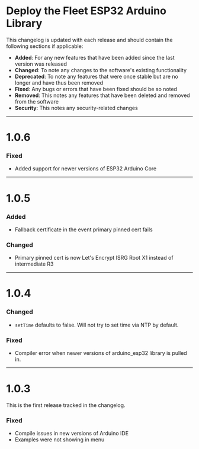 # Deploy the Fleet ESP32 Arduino Library
This changelog is updated with each release and should contain the following sections if applicable:
  - **Added**: For any new features that have been added since the last version was released 
  - **Changed**: To note any changes to the software's existing functionality 
  - **Deprecated**: To note any features that were once stable but are no longer and have thus been removed 
  - **Fixed**: Any bugs or errors that have been fixed should be so noted 
  - **Removed**: This notes any features that have been deleted and removed from the software 
  - **Security**: This notes any security-related changes

----
# 1.0.6
### Fixed
  - Added support for newer versions of ESP32 Arduino Core

----
# 1.0.5
### Added
  - Fallback certificate in the event primary pinned cert fails

### Changed
  - Primary pinned cert is now Let's Encrypt ISRG Root X1 instead of intermediate R3

----
# 1.0.4

### Changed
  - `setTime` defaults to false. Will not try to set time via NTP by default.

### Fixed
  - Compiler error when newer versions of arduino_esp32 library is pulled in.

----
# 1.0.3
This is the first release tracked in the changelog.

### Fixed
  - Compile issues in new versions of Arduino IDE
  - Examples were not showing in menu